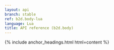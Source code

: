 ```yaml
---
layout: api
branch: stable
ref: b2d.body-lua
language: Lua
title: API reference (b2d.body)
---
```

{% include anchor_headings.html html=content %}